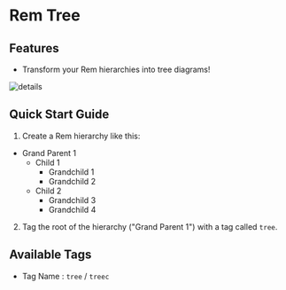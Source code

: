 # Rem Tree

## Features

- Transform your Rem hierarchies into tree diagrams!

![details](https://github.com/browneyedsoul/RemNote-RemTree/raw/main/public/1.webp)

## Quick Start Guide

1. Create a Rem hierarchy like this:

- Grand Parent 1 
    - Child 1
        - Grandchild 1
        - Grandchild 2
    - Child 2
        - Grandchild 3
        - Grandchild 4

2. Tag the root of the hierarchy ("Grand Parent 1") with a tag called `tree`.


## Available Tags

- Tag Name : `tree` / `treec`

